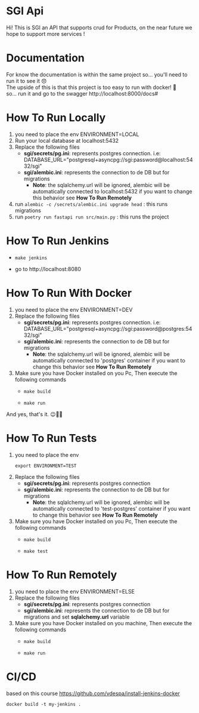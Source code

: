 # SGI Api

Hi! This is SGI an API that supports crud for Products, on the near future 
we hope to support more services !

# Documentation
For know the documentation is within the same project so... you'll need to run
it to see it 😞  
The upside of this is that this project is too easy to run with docker! 🐳  
so... run it and go to the swagger http://localhost:8000/docs#

# How To Run Locally

1) you need to place the env ENVIRONMENT=LOCAL  
2) Run your local database at localhost:5432
3) Replace the following files 
   * **sgi/secrets/pg.ini**: represents postgres connection. i.e: DATABASE_URL="postgresql+asyncpg://sgi:password@localhost:5432/sgi"
   * **sgi/alembic.ini**: represents the connection to de DB but for migrations
     * **Note**: the sqlalchemy.url will be ignored, alembic will be automatically 
     connected to localhost:5432 if you want to change this behavior see **How To Run Remotely**
4) run `alembic -c /secrets/alembic.ini upgrade head` : this runs migrations
5) run `poetry run fastapi run src/main.py`  : this runs the project


# How To Run Jenkins

   * ```
     make jenkins
     ```    
   * go to http://localhost:8080


# How To Run With Docker
1) you need to place the env ENVIRONMENT=DEV
2) Replace the following files
   * **sgi/secrets/pg.ini**: represents postgres connection. i.e: DATABASE_URL="postgresql+asyncpg://sgi:password@postgres:5432/sgi"
   * **sgi/alembic.ini**: represents the connection to de DB but for migrations
     * **Note**: the sqlalchemy.url will be ignored, alembic will be automatically 
     connected to 'postgres' container if you want to change this behavior see **How To Run Remotely**
3) Make sure you have Docker installed on you Pc, Then execute the following commands
   * ```
     make build
     ```  
   * ``` 
     make run
     ```

And yes, that's it. 😉👍🏻


# How To Run Tests
1) you need to place the env 
    ```
    export ENVIRONMENT=TEST
    ```
2) Replace the following files
   * **sgi/secrets/pg.ini**: represents postgres connection
   * **sgi/alembic.ini**: represents the connection to de DB but for migrations
     * **Note**: the sqlalchemy.url will be ignored, alembic will be automatically 
     connected to 'test-postgres' container if you want to change this behavior see **How To Run Remotely**
3) Make sure you have Docker installed on you Pc, Then execute the following commands
   * ```
     make build
     ```  
   * ``` 
     make test
     ```

# How To Run Remotely
1) you need to place the env ENVIRONMENT=ELSE
2) Replace the following files
   * **sgi/secrets/pg.ini**: represents postgres connection
   * **sgi/alembic.ini**: represents the connection to de DB but for migrations
   and set **sqlalchemy.url** variable
3) Make sure you have Docker installed on you machine, Then execute the following commands
   * ```
     make build
     ```  
   * ``` 
     make run
     ```


# CI/CD
based on this course https://github.com/vdespa/install-jenkins-docker  


```
docker build -t my-jenkins .
```
